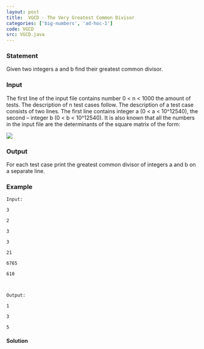 ```yaml
---
layout: post
title:  VGCD - The Very Greatest Common Divisor
categories: ['big-numbers', 'ad-hoc-1']
code: VGCD
src: VGCD.java
---
```


### **Statement**

Given two integers a and b find their greatest common divisor.

### Input

The first line of the input file contains number 0 < n < 1000 the amount of
tests. The description of n test cases follow. The description of a test case
consists of two lines. The first line contains integer a (0 < a < 10^12540),
the second – integer b (0 < b < 10^12540). It is also known that all the
numbers in the input file are the determinants of the square matrix of the
form:

![](https://www.spoj.com/content/spookycookie:fibb)

### Output

For each test case print the greatest common divisor of integers a and b on a
separate line.

### Example

    
    
    Input:
    3
    2
    3
    3
    21
    6765
    610
    
    Output:
    1
    3
    5
    
    



#### **Solution**



